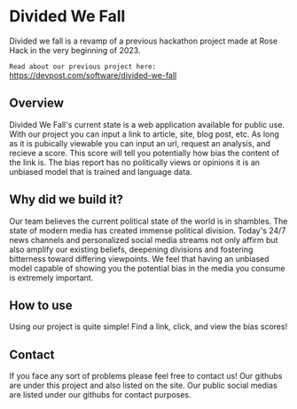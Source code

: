 # Divided We Fall 
Divided we fall is a revamp of a previous hackathon project made at Rose Hack in the very beginning of 2023.

`Read about our previous project here:`
https://devpost.com/software/divided-we-fall

## Overview
Divided We Fall's current state is a web application available for public use. With our project you can input a link to article, site, blog post, etc. As long as it is pubically viewable you can input an url, request an analysis, and recieve a score. This score will tell you potentially how bias the content of the link is. The bias report has no politically views or opinions it is an unbiased model that is trained and language data.

## Why did we build it?
Our team believes the current political state of the world is in shambles. The state of modern media has created immense political division. Today's 24/7 news channels and personalized social media streams not only affirm but also amplify our existing beliefs, deepening divisions and fostering bitterness toward differing viewpoints. We feel that having an unbiased model capable of showing you the potential bias in the media you consume is extremely important.

## How to use
Using our project is quite simple! Find a link, click, and view the bias scores! 

## Contact
If you face any sort of problems please feel free to contact us! Our githubs are under this project and also listed on the site. Our public social medias are listed under our githubs for contact purposes.